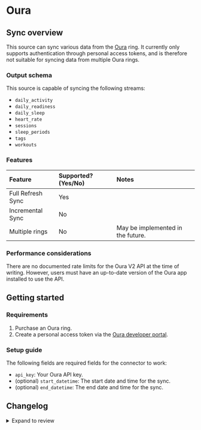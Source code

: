 # Oura

## Sync overview

This source can sync various data from the [Oura](https://ouraring.com/) ring.
It currently only supports authentication through personal access tokens, and
is therefore not suitable for syncing data from multiple Oura rings.

### Output schema

This source is capable of syncing the following streams:

- `daily_activity`
- `daily_readiness`
- `daily_sleep`
- `heart_rate`
- `sessions`
- `sleep_periods`
- `tags`
- `workouts`

### Features

| Feature           | Supported? \(Yes/No\) | Notes                             |
|:------------------|:----------------------|:----------------------------------|
| Full Refresh Sync | Yes                   |                                   |
| Incremental Sync  | No                    |                                   |
| Multiple rings    | No                    | May be implemented in the future. |

### Performance considerations

There are no documented rate limits for the Oura V2 API at the time of writing.
However, users must have an up-to-date version of the Oura app installed to use
the API.

## Getting started

### Requirements

1. Purchase an Oura ring.
2. Create a personal access token via the
   [Oura developer portal](https://cloud.ouraring.com/personal-access-tokens).

### Setup guide

The following fields are required fields for the connector to work:

- `api_key`: Your Oura API key.
- (optional) `start_datetime`: The start date and time for the sync.
- (optional) `end_datetime`: The end date and time for the sync.

## Changelog

<details>
  <summary>Expand to review</summary>

| Version | Date       | Pull Request                                             | Subject                                     |
|:--------|:-----------|:---------------------------------------------------------|:--------------------------------------------|
| 0.2.22 | 2025-04-19 | [58491](https://github.com/airbytehq/airbyte/pull/58491) | Update dependencies |
| 0.2.21 | 2025-04-12 | [57870](https://github.com/airbytehq/airbyte/pull/57870) | Update dependencies |
| 0.2.20 | 2025-04-05 | [57311](https://github.com/airbytehq/airbyte/pull/57311) | Update dependencies |
| 0.2.19 | 2025-03-29 | [56741](https://github.com/airbytehq/airbyte/pull/56741) | Update dependencies |
| 0.2.18 | 2025-03-22 | [56168](https://github.com/airbytehq/airbyte/pull/56168) | Update dependencies |
| 0.2.17 | 2025-03-08 | [55523](https://github.com/airbytehq/airbyte/pull/55523) | Update dependencies |
| 0.2.16 | 2025-03-01 | [55018](https://github.com/airbytehq/airbyte/pull/55018) | Update dependencies |
| 0.2.15 | 2025-02-23 | [54570](https://github.com/airbytehq/airbyte/pull/54570) | Update dependencies |
| 0.2.14 | 2025-02-15 | [53984](https://github.com/airbytehq/airbyte/pull/53984) | Update dependencies |
| 0.2.13 | 2025-02-08 | [53452](https://github.com/airbytehq/airbyte/pull/53452) | Update dependencies |
| 0.2.12 | 2025-02-01 | [52973](https://github.com/airbytehq/airbyte/pull/52973) | Update dependencies |
| 0.2.11 | 2025-01-25 | [52510](https://github.com/airbytehq/airbyte/pull/52510) | Update dependencies |
| 0.2.10 | 2025-01-18 | [51860](https://github.com/airbytehq/airbyte/pull/51860) | Update dependencies |
| 0.2.9 | 2025-01-11 | [51342](https://github.com/airbytehq/airbyte/pull/51342) | Update dependencies |
| 0.2.8 | 2024-12-28 | [50736](https://github.com/airbytehq/airbyte/pull/50736) | Update dependencies |
| 0.2.7 | 2024-12-21 | [50226](https://github.com/airbytehq/airbyte/pull/50226) | Update dependencies |
| 0.2.6 | 2024-12-14 | [49658](https://github.com/airbytehq/airbyte/pull/49658) | Update dependencies |
| 0.2.5 | 2024-12-12 | [49319](https://github.com/airbytehq/airbyte/pull/49319) | Update dependencies |
| 0.2.4 | 2024-12-11 | [49050](https://github.com/airbytehq/airbyte/pull/49050) | Starting with this version, the Docker image is now rootless. Please note that this and future versions will not be compatible with Airbyte versions earlier than 0.64 |
| 0.2.3 | 2024-11-04 | [48189](https://github.com/airbytehq/airbyte/pull/48189) | Update dependencies |
| 0.2.2 | 2024-10-29 | [47800](https://github.com/airbytehq/airbyte/pull/47800) | Update dependencies |
| 0.2.1 | 2024-10-28 | [47576](https://github.com/airbytehq/airbyte/pull/47576) | Update dependencies |
| 0.2.0 | 2024-08-19 | [44409](https://github.com/airbytehq/airbyte/pull/44409) | Refactor connector to manifest-only format |
| 0.1.14 | 2024-08-17 | [44271](https://github.com/airbytehq/airbyte/pull/44271) | Update dependencies |
| 0.1.13 | 2024-08-12 | [43788](https://github.com/airbytehq/airbyte/pull/43788) | Update dependencies |
| 0.1.12 | 2024-08-10 | [43633](https://github.com/airbytehq/airbyte/pull/43633) | Update dependencies |
| 0.1.11 | 2024-08-03 | [43287](https://github.com/airbytehq/airbyte/pull/43287) | Update dependencies |
| 0.1.10 | 2024-07-20 | [42356](https://github.com/airbytehq/airbyte/pull/42356) | Update dependencies |
| 0.1.9 | 2024-07-13 | [41850](https://github.com/airbytehq/airbyte/pull/41850) | Update dependencies |
| 0.1.8 | 2024-07-10 | [41519](https://github.com/airbytehq/airbyte/pull/41519) | Update dependencies |
| 0.1.7 | 2024-07-09 | [41264](https://github.com/airbytehq/airbyte/pull/41264) | Update dependencies |
| 0.1.6 | 2024-07-06 | [40951](https://github.com/airbytehq/airbyte/pull/40951) | Update dependencies |
| 0.1.5 | 2024-06-25 | [40450](https://github.com/airbytehq/airbyte/pull/40450) | Update dependencies |
| 0.1.4 | 2024-06-22 | [40097](https://github.com/airbytehq/airbyte/pull/40097) | Update dependencies |
| 0.1.3 | 2024-06-04 | [39072](https://github.com/airbytehq/airbyte/pull/39072) | [autopull] Upgrade base image to v1.2.1 |
| 0.1.2 | 2024-05-30 | [38399](https://github.com/airbytehq/airbyte/pull/38399) | [autopull] base image + poetry + up_to_date |
| 0.1.1 | 2024-05-28 | [38688](https://github.com/airbytehq/airbyte/pull/38688) | Make connector builder compatible |
| 0.1.0 | 2022-10-20 | [18224](https://github.com/airbytehq/airbyte/pull/18224) | New source |

</details>

